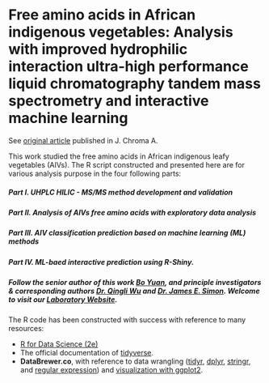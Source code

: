 # Free amino acids in African indigenous vegetables: Analysis with improved hydrophilic interaction ultra-high performance liquid chromatography tandem mass spectrometry and interactive machine learning

See [original article](https://www.sciencedirect.com/science/article/abs/pii/S0021967320310074) published in J. Chroma A. 

This work studied the free amino acids in African indigenous leafy vegetables (AIVs). The R script constructed and presented here are for various analysis purpose in the four following parts:

##### Part I. UHPLC HILIC - MS/MS method development and validation
 
##### Part II. Analysis of AIVs free amino acids with exploratory data analysis

##### Part III. AIV classification prediction based on machine learning (ML) methods

##### Part IV. ML-baed interactive prediction using R-Shiny.

##### Follow the senior author of this work [Bo Yuan](https://scholar.google.com/citations?user=aFh0570AAAAJ&hl=en&authuser=1), and principle investigators & corresponding authors [Dr. Qingli Wu](https://plantbiology.rutgers.edu/faculty/wu/Qing-Li_Wu.html) and [Dr. James E. Simon](https://plantbiology.rutgers.edu/faculty/simon/James_Simon.html). Welcome to visit our [Laboratory Website](http://newuseag.rutgers.edu/). 

The R code has been constructed with success with reference to many resources:
 - [R for Data Science (2e)](https://r4ds.hadley.nz/)
 - The official documentation of [tidyverse](https://www.tidyverse.org/).  
 - **DataBrewer.co**, with reference to data wrangling ([tidyr](https://www.databrewer.co/R/data-wrangling/tidyr/introduction), [dplyr](https://www.databrewer.co/R/data-wrangling/dplyr/0-introduction), [stringr](https://www.databrewer.co/R/data-wrangling/stringr/0-introduction), and [regular expression](https://www.databrewer.co/R/data-wrangling/regular-expression/0-introduction)) and [visualization with ggplot2](https://www.databrewer.co/R/visualization/introduction).

